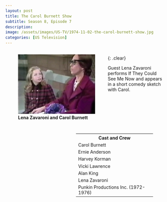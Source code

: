 ```yaml
---
layout: post
title: The Carol Burnett Show
subtitle: Season 8, Episode 7
description:
image: /assets/images/US-TV/1974-11-02-the-carol-burnett-show.jpg
categories: [US Television]
---
```


<figure class="fig1">
<img src="/assets/images/US-TV/1974-11-02-the-carol-burnett-show.jpg" class="full-width">
<figcaption>
<strong>Lena Zavaroni and Carol Burnett</strong>
</figcaption>
</figure>

<figure class="fig2">
<table>
<tr><th>Cast and Crew</th></tr>
<tr><td>Carol Burnett</td></tr>
<tr><td>Ernie Anderson</td></tr>
<tr><td>Harvey Korman</td></tr>
<tr><td>Vicki Lawrence</td></tr>
<tr><td>Alan King</td></tr>
<tr><td>Lena Zavaroni</td></tr>
<tr><td>Punkin Productions Inc. (1972-1976)</td></tr>
</table>
</figure>

<br />{: .clear}

Guest Lena Zavaroni performs If They Could See Me Now and appears in a short comedy sketch with Carol.

<style>
.fig1 {float:left; width:48%;}
figcaption {float:left; width:100%;}

.fig2 {float:right; width:48%;}
figcaption {float:left; width:100%;}

@media only screen and (max-width: 700px) {
.fig1, .fig2 {float:left; width:100%;}
figcaption {float:left; width:90%; margin-bottom: 10px;}
}
</style>

